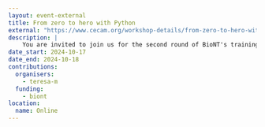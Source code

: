 ```yaml
---
layout: event-external
title: From zero to hero with Python
external: "https://www.cecam.org/workshop-details/from-zero-to-hero-with-python-1362"
description: | 
    You are invited to join us for the second round of BioNT's training workshop: 'From Zero to Hero with Python'. Are you eager to acquire the foundational skills of coding using the Python programming language? Join us at BioNT, for a 2-day workshop designed to introduce Python 3 programming to individuals with limited or no prior coding experience. Register until the 13th of September.
date_start: 2024-10-17
date_end: 2024-10-18
contributions:
  organisers:
    - teresa-m
  funding:
    - biont
location:
  name: Online
---
```

